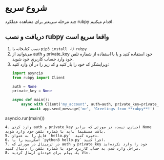 # شروع سریع
چند مرحله سریعتر برای مشاهده عملکرد rubpy اقدام میکنیم.
## دریافت و نصب rubpy واقعا سریع است
1. نصب کتابخانه با `pip3 install -U rubpy`
2. می‌توانید از auth و private_key خود استفاده کنید و یا با استفاده از شماره تلفن خود وارد حساب کاربری خود شوید.
3. ویرایشگر کد خود را باز کنید و کد زیر را در آن وارد کنید:
   ```python
   import asyncio
   from rubpy import Client

   auth = None
   private_key = None

   async def main():
       async with Client('my_account', auth=auth, private_key=private_key) as app:
           await app.send_message('me', 'Greetings from **rubpy**!')

asyncio.run(main())
   ```
4. وارد کردن auth و private_key اجباری نیست، در صورتی که برابر None باشد مستقیما باید با شماره تلفن خود وارد شوید.
5. فایل را به عنوان `hello.py`  ذخیره کنید.
6. اسکریپت را با `python3 hello.py` اجرا کنید.
7. در ترمینال در صورتی که auth و private_key خود را وارد نکرده‌اید مراحل وارد شدن به حساب کاربری خود با شماره تلفن را دنبال کنید.
8. حالا یک پیام برای خودتان ارسال کردید.
